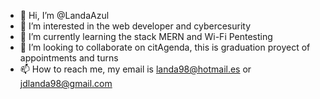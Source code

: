 - 👋 Hi, I’m @LandaAzul
- 👀 I’m interested in the web developer and cybercesurity
- 🌱 I’m currently learning the stack MERN and Wi-Fi Pentesting
- 💞️ I’m looking to collaborate on citAgenda, this is graduation proyect of appointments and turns
- 📫 How to reach me, my email is landa98@hotmail.es or jdlanda98@gmail.com

<!---
LandaAzul/LandaAzul is a ✨ special ✨ repository because its `README.md` (this file) appears on your GitHub profile.
You can click the Preview link to take a look at your changes.
--->
